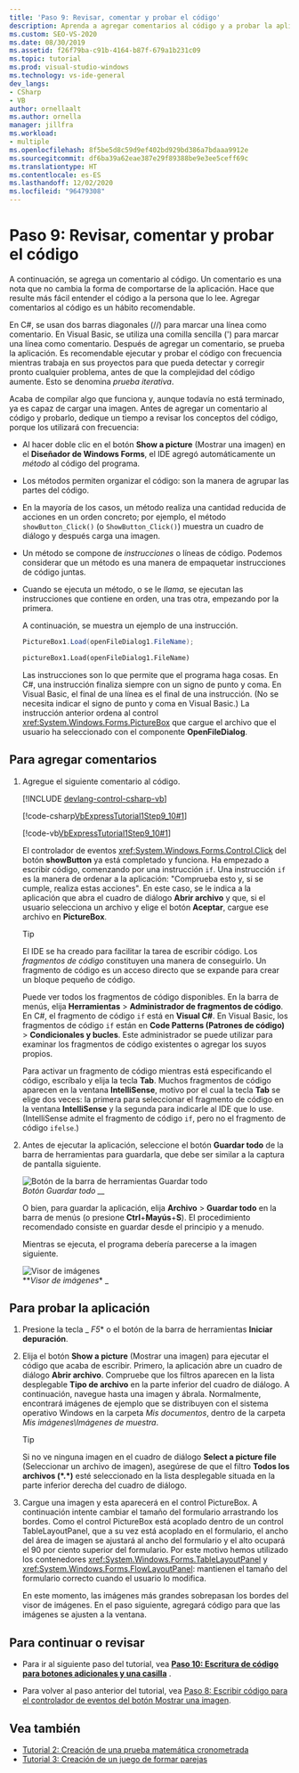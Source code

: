 ```yaml
---
title: 'Paso 9: Revisar, comentar y probar el código'
description: Aprenda a agregar comentarios al código y a probar la aplicación.
ms.custom: SEO-VS-2020
ms.date: 08/30/2019
ms.assetid: f26f79ba-c91b-4164-b87f-679a1b231c09
ms.topic: tutorial
ms.prod: visual-studio-windows
ms.technology: vs-ide-general
dev_langs:
- CSharp
- VB
author: ornellaalt
ms.author: ornella
manager: jillfra
ms.workload:
- multiple
ms.openlocfilehash: 8f5be5d8c59d9ef402bd929bd386a7bdaaa9912e
ms.sourcegitcommit: df6ba39a62eae387e29f89388be9e3ee5ceff69c
ms.translationtype: HT
ms.contentlocale: es-ES
ms.lasthandoff: 12/02/2020
ms.locfileid: "96479308"
---
```

# <a name="step-9-review-comment-and-test-your-code"></a>Paso 9: Revisar, comentar y probar el código

A continuación, se agrega un comentario al código. Un comentario es una nota que no cambia la forma de comportarse de la aplicación. Hace que resulte más fácil entender el código a la persona que lo lee. Agregar comentarios al código es un hábito recomendable.

En C#, se usan dos barras diagonales (//) para marcar una línea como comentario. En Visual Basic, se utiliza una comilla sencilla (') para marcar una línea como comentario. Después de agregar un comentario, se prueba la aplicación. Es recomendable ejecutar y probar el código con frecuencia mientras trabaja en sus proyectos para que pueda detectar y corregir pronto cualquier problema, antes de que la complejidad del código aumente. Esto se denomina *prueba iterativa*.

Acaba de compilar algo que funciona y, aunque todavía no está terminado, ya es capaz de cargar una imagen. Antes de agregar un comentario al código y probarlo, dedique un tiempo a revisar los conceptos del código, porque los utilizará con frecuencia:

- Al hacer doble clic en el botón **Show a picture** (Mostrar una imagen) en el **Diseñador de Windows Forms**, el IDE agregó automáticamente un *método* al código del programa.

- Los métodos permiten organizar el código: son la manera de agrupar las partes del código.

- En la mayoría de los casos, un método realiza una cantidad reducida de acciones en un orden concreto; por ejemplo, el método `showButton_Click()` (o `ShowButton_Click()`) muestra un cuadro de diálogo y después carga una imagen.

- Un método se compone de *instrucciones* o líneas de código. Podemos considerar que un método es una manera de empaquetar instrucciones de código juntas.

- Cuando se ejecuta un método, o se le *llama*, se ejecutan las instrucciones que contiene en orden, una tras otra, empezando por la primera.

   A continuación, se muestra un ejemplo de una instrucción.

  ```csharp
  PictureBox1.Load(openFileDialog1.FileName);
  ```

  ```vb
  pictureBox1.Load(openFileDialog1.FileName)
  ```

   Las instrucciones son lo que permite que el programa haga cosas. En C#, una instrucción finaliza siempre con un signo de punto y coma. En Visual Basic, el final de una línea es el final de una instrucción. (No se necesita indicar el signo de punto y coma en Visual Basic.) La instrucción anterior ordena al control <xref:System.Windows.Forms.PictureBox> que cargue el archivo que el usuario ha seleccionado con el componente **OpenFileDialog**.

## <a name="to-add-comments"></a>Para agregar comentarios

1. Agregue el siguiente comentario al código.

     [!INCLUDE [devlang-control-csharp-vb](./includes/devlang-control-csharp-vb.md)]

     [!code-csharp[VbExpressTutorial1Step9_10#1](../ide/codesnippet/CSharp/step-9-review-comment-and-test-your-code_1.cs)]

     [!code-vb[VbExpressTutorial1Step9_10#1](../ide/codesnippet/VisualBasic/step-9-review-comment-and-test-your-code_1.vb)]

    El controlador de eventos <xref:System.Windows.Forms.Control.Click> del botón **showButton** ya está completado y funciona. Ha empezado a escribir código, comenzando por una instrucción `if`. Una instrucción `if` es la manera de ordenar a la aplicación: "Comprueba esto y, si se cumple, realiza estas acciones". En este caso, se le indica a la aplicación que abra el cuadro de diálogo **Abrir archivo** y que, si el usuario selecciona un archivo y elige el botón **Aceptar**, cargue ese archivo en **PictureBox**.

    > [!TIP]
    > El IDE se ha creado para facilitar la tarea de escribir código. Los *fragmentos de código* constituyen una manera de conseguirlo. Un fragmento de código es un acceso directo que se expande para crear un bloque pequeño de código.
    >
    >  Puede ver todos los fragmentos de código disponibles. En la barra de menús, elija **Herramientas** > **Administrador de fragmentos de código**. En C#, el fragmento de código `if` está en **Visual C#**. En Visual Basic, los fragmentos de código `if` están en **Code Patterns (Patrones de código)**  > **Condicionales y bucles**. Este administrador se puede utilizar para examinar los fragmentos de código existentes o agregar los suyos propios.
    >
    >  Para activar un fragmento de código mientras está especificando el código, escríbalo y elija la tecla **Tab**. Muchos fragmentos de código aparecen en la ventana **IntelliSense**, motivo por el cual la tecla **Tab** se elige dos veces: la primera para seleccionar el fragmento de código en la ventana **IntelliSense** y la segunda para indicarle al IDE que lo use. (IntelliSense admite el fragmento de código `if`, pero no el fragmento de código `ifelse`.)

1. Antes de ejecutar la aplicación, seleccione el botón **Guardar todo** de la barra de herramientas para guardarla, que debe ser similar a la captura de pantalla siguiente.

     ![Botón de la barra de herramientas Guardar todo](../ide/media/express_iconsaveall.png)<br>
*Botón *_Guardar todo_* __*

     O bien, para guardar la aplicación, elija **Archivo** > **Guardar todo** en la barra de menús (o presione **Ctrl**+**Mayús**+**S**). El procedimiento recomendado consiste en guardar desde el principio y a menudo.

     Mientras se ejecuta, el programa debería parecerse a la imagen siguiente.

     ![Visor de imágenes](../ide/media/express_pictureviewerdonerun.png)<br>**_Visor de imágenes_* _

## <a name="to-test-your-app"></a>Para probar la aplicación

1. Presione la tecla _ *F5** o el botón de la barra de herramientas **Iniciar depuración**.

1. Elija el botón **Show a picture** (Mostrar una imagen) para ejecutar el código que acaba de escribir. Primero, la aplicación abre un cuadro de diálogo **Abrir archivo**. Compruebe que los filtros aparecen en la lista desplegable **Tipo de archivo** en la parte inferior del cuadro de diálogo. A continuación, navegue hasta una imagen y ábrala. Normalmente, encontrará imágenes de ejemplo que se distribuyen con el sistema operativo Windows en la carpeta *Mis documentos*, dentro de la carpeta *Mis imágenes\Imágenes de muestra*.

    > [!TIP]
    > Si no ve ninguna imagen en el cuadro de diálogo **Select a picture file** (Seleccionar un archivo de imagen), asegúrese de que el filtro **Todos los archivos (*.\*)** esté seleccionado en la lista desplegable situada en la parte inferior derecha del cuadro de diálogo.

1. Cargue una imagen y esta aparecerá en el control PictureBox. A continuación intente cambiar el tamaño del formulario arrastrando los bordes. Como el control PictureBox está acoplado dentro de un control TableLayoutPanel, que a su vez está acoplado en el formulario, el ancho del área de imagen se ajustará al ancho del formulario y el alto ocupará el 90 por ciento superior del formulario. Por este motivo hemos utilizado los contenedores <xref:System.Windows.Forms.TableLayoutPanel> y <xref:System.Windows.Forms.FlowLayoutPanel>: mantienen el tamaño del formulario correcto cuando el usuario lo modifica.

     En este momento, las imágenes más grandes sobrepasan los bordes del visor de imágenes. En el paso siguiente, agregará código para que las imágenes se ajusten a la ventana.

## <a name="to-continue-or-review"></a>Para continuar o revisar

- Para ir al siguiente paso del tutorial, vea **[Paso 10: Escritura de código para botones adicionales y una casilla](../ide/step-10-write-code-for-additional-buttons-and-a-check-box.md)** .

- Para volver al paso anterior del tutorial, vea [Paso 8: Escribir código para el controlador de eventos del botón Mostrar una imagen](../ide/step-8-write-code-for-the-show-a-picture-button-event-handler.md).

## <a name="see-also"></a>Vea también

* [Tutorial 2: Creación de una prueba matemática cronometrada](tutorial-2-create-a-timed-math-quiz.md)
* [Tutorial 3: Creación de un juego de formar parejas](tutorial-3-create-a-matching-game.md)

